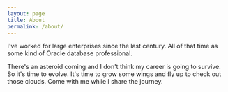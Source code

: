 ```yaml
---
layout: page
title: About
permalink: /about/
---
```


I've worked for large enterprises since the last century. All of that time as some kind of Oracle database professional.

There's an asteroid coming and I don't think my career is going to survive. So it's time to evolve. It's time to grow some wings and fly up to check out those clouds. Come with me while I share the journey.

[jekyll-organization]: https://github.com/jekyll
